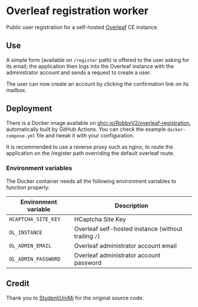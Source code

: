 # Overleaf registration worker

Public user registration for a self-hosted
[Overleaf](https://github.com/overleaf/overleaf) CE instance.

## Use

A simple form (available on `/register` path) is offered to the user asking for its email;
the application then logs into the Overleaf instance with the administrator account
and sends a request to create a user.

The user can now create an account by clicking the confirmation link on its mailbox.

## Deployment

There is a Docker image available on
[ghcr.io/RobbyV2/overleaf-registration](https://ghcr.io/RobbyV2/overleaf-registration),
automatically built by GitHub Actions.
You can check the example `docker-compose.yml` file and tweak it with your configuration.

It is recommended to use a reverse proxy such as nginx,
to route the application on the /register path overriding
the default overleaf route.

### Environment variables

The Docker container needs all the following environment variables to function properly:

| Environment variable | Description                                          |
|----------------------|------------------------------------------------------|
| `HCAPTCHA_SITE_KEY`  | HCaptcha Site Key                                    |
| `OL_INSTANCE`        | Overleaf self-hosted instance (without trailing `/`) |
| `OL_ADMIN_EMAIL`     | Overleaf administrator account email                 |
| `OL_ADMIN_PASSWORD`  | Overleaf administrator account password              |

## Credit

Thank you to [StudentiUniMi](https://github.com/StudentiUniMi/overleaf-registration) for the original source code.
